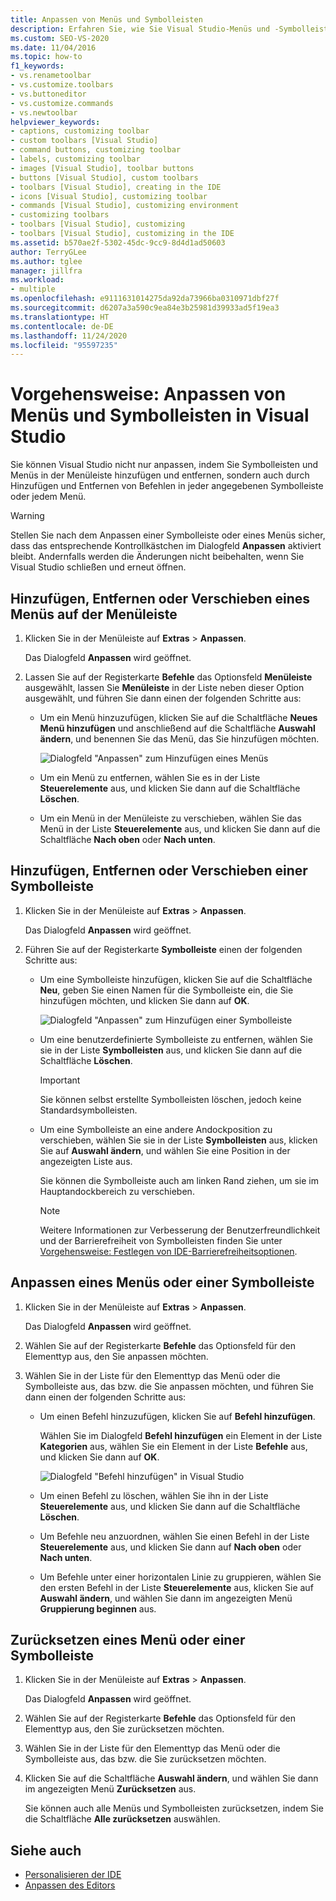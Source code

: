 ```yaml
---
title: Anpassen von Menüs und Symbolleisten
description: Erfahren Sie, wie Sie Visual Studio-Menüs und -Symbolleisten und alle Befehle, die in den Menüs und Symbolleisten enthalten sind, anpassen können.
ms.custom: SEO-VS-2020
ms.date: 11/04/2016
ms.topic: how-to
f1_keywords:
- vs.renametoolbar
- vs.customize.toolbars
- vs.buttoneditor
- vs.customize.commands
- vs.newtoolbar
helpviewer_keywords:
- captions, customizing toolbar
- custom toolbars [Visual Studio]
- command buttons, customizing toolbar
- labels, customizing toolbar
- images [Visual Studio], toolbar buttons
- buttons [Visual Studio], custom toolbars
- toolbars [Visual Studio], creating in the IDE
- icons [Visual Studio], customizing toolbar
- commands [Visual Studio], customizing environment
- customizing toolbars
- toolbars [Visual Studio], customizing
- toolbars [Visual Studio], customizing in the IDE
ms.assetid: b570ae2f-5302-45dc-9cc9-8d4d1ad50603
author: TerryGLee
ms.author: tglee
manager: jillfra
ms.workload:
- multiple
ms.openlocfilehash: e9111631014275da92da73966ba0310971dbf27f
ms.sourcegitcommit: d6207a3a590c9ea84e3b25981d39933ad5f19ea3
ms.translationtype: HT
ms.contentlocale: de-DE
ms.lasthandoff: 11/24/2020
ms.locfileid: "95597235"
---
```

# <a name="how-to-customize-menus-and-toolbars-in-visual-studio"></a>Vorgehensweise: Anpassen von Menüs und Symbolleisten in Visual Studio

Sie können Visual Studio nicht nur anpassen, indem Sie Symbolleisten und Menüs in der Menüleiste hinzufügen und entfernen, sondern auch durch Hinzufügen und Entfernen von Befehlen in jeder angegebenen Symbolleiste oder jedem Menü.

> [!WARNING]
> Stellen Sie nach dem Anpassen einer Symbolleiste oder eines Menüs sicher, dass das entsprechende Kontrollkästchen im Dialogfeld **Anpassen** aktiviert bleibt. Andernfalls werden die Änderungen nicht beibehalten, wenn Sie Visual Studio schließen und erneut öffnen.

## <a name="add-remove-or-move-a-menu-on-the-menu-bar"></a>Hinzufügen, Entfernen oder Verschieben eines Menüs auf der Menüleiste

1. Klicken Sie in der Menüleiste auf **Extras** > **Anpassen**.

     Das Dialogfeld **Anpassen** wird geöffnet.

2. Lassen Sie auf der Registerkarte **Befehle** das Optionsfeld **Menüleiste** ausgewählt, lassen Sie **Menüleiste** in der Liste neben dieser Option ausgewählt, und führen Sie dann einen der folgenden Schritte aus:

    - Um ein Menü hinzuzufügen, klicken Sie auf die Schaltfläche **Neues Menü hinzufügen** und anschließend auf die Schaltfläche **Auswahl ändern**, und benennen Sie das Menü, das Sie hinzufügen möchten.

        ![Dialogfeld "Anpassen" zum Hinzufügen eines Menüs](../ide/media/addmenu.png)

    - Um ein Menü zu entfernen, wählen Sie es in der Liste **Steuerelemente** aus, und klicken Sie dann auf die Schaltfläche **Löschen**.

    - Um ein Menü in der Menüleiste zu verschieben, wählen Sie das Menü in der Liste **Steuerelemente** aus, und klicken Sie dann auf die Schaltfläche **Nach oben** oder **Nach unten**.

## <a name="add-remove-or-move-a-toolbar"></a>Hinzufügen, Entfernen oder Verschieben einer Symbolleiste

1. Klicken Sie in der Menüleiste auf **Extras** > **Anpassen**.

     Das Dialogfeld **Anpassen** wird geöffnet.

2. Führen Sie auf der Registerkarte **Symbolleiste** einen der folgenden Schritte aus:

    - Um eine Symbolleiste hinzufügen, klicken Sie auf die Schaltfläche **Neu**, geben Sie einen Namen für die Symbolleiste ein, die Sie hinzufügen möchten, und klicken Sie dann auf **OK**.

        ![Dialogfeld "Anpassen" zum Hinzufügen einer Symbolleiste](../ide/media/addtoolbar.png)

    - Um eine benutzerdefinierte Symbolleiste zu entfernen, wählen Sie sie in der Liste **Symbolleisten** aus, und klicken Sie dann auf die Schaltfläche **Löschen**.

        > [!IMPORTANT]
        > Sie können selbst erstellte Symbolleisten löschen, jedoch keine Standardsymbolleisten.

    - Um eine Symbolleiste an eine andere Andockposition zu verschieben, wählen Sie sie in der Liste **Symbolleisten** aus, klicken Sie auf **Auswahl ändern**, und wählen Sie eine Position in der angezeigten Liste aus.

        Sie können die Symbolleiste auch am linken Rand ziehen, um sie im Hauptandockbereich zu verschieben.

        > [!NOTE]
        > Weitere Informationen zur Verbesserung der Benutzerfreundlichkeit und der Barrierefreiheit von Symbolleisten finden Sie unter [Vorgehensweise: Festlegen von IDE-Barrierefreiheitsoptionen](../ide/reference/how-to-set-ide-accessibility-options.md).

## <a name=""></a><a name="customizing_menu">Anpassen eines Menüs oder einer Symbolleiste</a>

1. Klicken Sie in der Menüleiste auf **Extras** > **Anpassen**.

    Das Dialogfeld **Anpassen** wird geöffnet.

2. Wählen Sie auf der Registerkarte **Befehle** das Optionsfeld für den Elementtyp aus, den Sie anpassen möchten.

3. Wählen Sie in der Liste für den Elementtyp das Menü oder die Symbolleiste aus, das bzw. die Sie anpassen möchten, und führen Sie dann einen der folgenden Schritte aus:

    - Um einen Befehl hinzuzufügen, klicken Sie auf **Befehl hinzufügen**.

        Wählen Sie im Dialogfeld **Befehl hinzufügen** ein Element in der Liste **Kategorien** aus, wählen Sie ein Element in der Liste **Befehle** aus, und klicken Sie dann auf **OK**.

        ![Dialogfeld "Befehl hinzufügen" in Visual Studio](../ide/media/addcommand.png)

    - Um einen Befehl zu löschen, wählen Sie ihn in der Liste **Steuerelemente** aus, und klicken Sie dann auf die Schaltfläche **Löschen**.

    - Um Befehle neu anzuordnen, wählen Sie einen Befehl in der Liste **Steuerelemente** aus, und klicken Sie dann auf **Nach oben** oder **Nach unten**.

    - Um Befehle unter einer horizontalen Linie zu gruppieren, wählen Sie den ersten Befehl in der Liste **Steuerelemente** aus, klicken Sie auf **Auswahl ändern**, und wählen Sie dann im angezeigten Menü **Gruppierung beginnen** aus.

## <a name="reset-a-menu-or-a-toolbar"></a>Zurücksetzen eines Menü oder einer Symbolleiste

1. Klicken Sie in der Menüleiste auf **Extras** > **Anpassen**.

    Das Dialogfeld **Anpassen** wird geöffnet.

2. Wählen Sie auf der Registerkarte **Befehle** das Optionsfeld für den Elementtyp aus, den Sie zurücksetzen möchten.

3. Wählen Sie in der Liste für den Elementtyp das Menü oder die Symbolleiste aus, das bzw. die Sie zurücksetzen möchten.

4. Klicken Sie auf die Schaltfläche **Auswahl ändern**, und wählen Sie dann im angezeigten Menü **Zurücksetzen** aus.

    Sie können auch alle Menüs und Symbolleisten zurücksetzen, indem Sie die Schaltfläche **Alle zurücksetzen** auswählen.

## <a name="see-also"></a>Siehe auch

- [Personalisieren der IDE](../ide/personalizing-the-visual-studio-ide.md)
- [Anpassen des Editors](../ide/how-to-change-text-case-in-the-editor.md)
